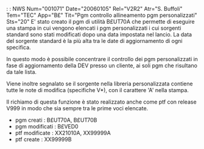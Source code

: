  :  : NWS Num="001071" Date="20060105" Rel="V2R2" Atr="S. Buffoli" Tem="TEC" App="B£" Tit="Pgm controllo allineamento pgm personalizzati" Sts="20"
E' stato creato il pgm di utilità B£UT70A che permette di eseguire una stampa in cui vengono elencati i pgm personalizzati i cui sorgenti standard sono stati modificati dopo una data impostata
nel lancio.
La data del sorgente standard è la più alta tra le date di aggiornamento di ogni specifica.

In questo modo è possibile concentrare il controllo dei pgm personalizzati in fase di aggiornamento
della DEV presso un cliente, ai soli pgm che risultano da tale lista.

Viene inoltre segnalato se il sorgente nella libreria personalizzata contiene tutte le note di modifica (specifiche V*), con il carattere 'A' nella stampa.

Il richiamo di questa funzione è stato realizzato anche come ptf con release V999 in modo che sia sempre tra le prime voci elencate.

* pgm creati :  B£UT70A, B£UT70B
* pgm modificati :  B£VED0
* ptf modificate :  XX21010A, XX99999A
* ptf create :  XX99999B

